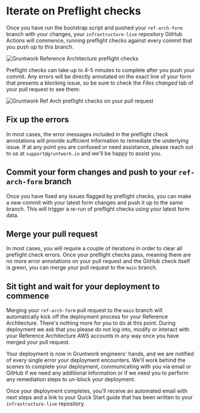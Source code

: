 # Iterate on Preflight checks 

Once you have run the bootstrap script and pushed your `ref-arch-form` branch with your changes, your `infrastructure-live` repository GitHub Actions will commence, running 
preflight checks against every commit that you push up to this branch. 

![Gruntwork Reference Architecture preflight checks](/img/preflight1.png)

Preflight checks can take up to 4-5 minutes to complete after you push your commit. Any errors will be 
directly annotated on the exact line of your form that presents a blocking issue, so be sure to check the *Files changed* tab of your pull request to see them:

![Gruntwork Ref Arch preflight checks on your pull request](/img/preflight-error-on-pr.png)

## Fix up the errors 

In most cases, the error messages included in the preflight check annotations will provide sufficient information to remediate the underlying issue. If at any point you are confused or 
need assistance, please reach out to us at `support@gruntwork.io` and we'll be happy to assist you. 

## Commit your form changes and push to your `ref-arch-form` branch

Once you have fixed any issues flagged by preflight checks, you can make a new commit with your latest form changes and push it up to the same branch. This will trigger a re-run of preflight
checks using your latest form data. 

## Merge your pull request

In most cases, you will require a couple of iterations in order to clear all preflight check errors. Once your preflight checks pass, meaning there are no more error annotations on your pull request 
and the GitHub check itself is green, you can merge your pull request to the `main` branch. 

## Sit tight and wait for your deployment to commence

Merging your `ref-arch-form` pull request to the `main` branch will automatically kick off the deployment process for your Reference Architecture. There's nothing more for you to do at this point. During deployment we ask 
that you please do not log into, modify or interact with your Reference Architecture AWS accounts in any way once you have merged your pull request. 

Your deployment is now in Gruntwork engineers' hands, and we are notified of every single error your deployment encounters. We'll work behind the scenes to complete your deployment, communicating with you via email or GitHub if we need 
any additional information or if we need you to perform any remediation steps to un-block your deployment. 

Once your deployment completes, you'll receive an automated email with next steps and a link to your Quick Start guide that has been written to your `infrastructure-live` repository. 
